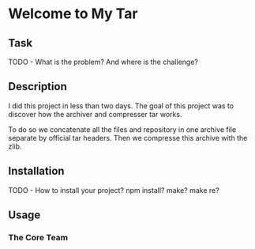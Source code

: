 # Welcome to My Tar
 
 
 
## Task
TODO - What is the problem? And where is the challenge?

## Description
I did this project in less than two days. The goal of this project was to discover how the archiver and compresser tar works.

To do so we concatenate all the files and repository in one archive file separate by official tar headers. Then we compresse this archive with the zlib.


## Installation
TODO - How to install your project? npm install? make? make re?


## Usage

### The Core Team
